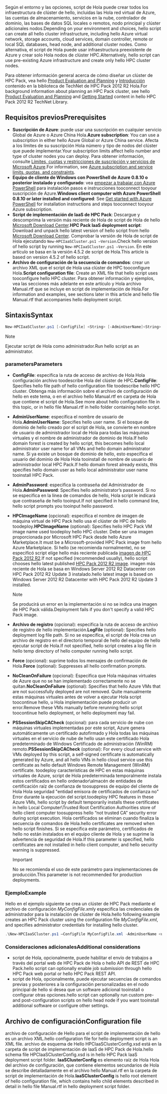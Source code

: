 



<span data-ttu-id="73957-101">Según el entorno y las opciones, script de Hola puede crear todos los infraestructura de clúster de hello, incluidas las Hola red virtual de Azure, las cuentas de almacenamiento, servicios en la nube, controlador de dominio, las bases de datos SQL locales o remotos, nodo principal y clúster adicionales nodos.</span><span class="sxs-lookup"><span data-stu-id="73957-101">Depending on your environment and choices, hello script can create all hello cluster infrastructure, including hello Azure virtual network, storage accounts, cloud services, domain controller, remote or local SQL databases, head node, and additional cluster nodes.</span></span> <span data-ttu-id="73957-102">Como alternativa, el script de Hola puede usar infraestructura preexistente de Azure y crear solo Hola nodos de clúster HPC.</span><span class="sxs-lookup"><span data-stu-id="73957-102">Alternatively, hello script can use pre-existing Azure infrastructure and create only hello HPC cluster nodes.</span></span>

<span data-ttu-id="73957-103">Para obtener información general acerca de cómo diseñar un clúster de HPC Pack, vea hello [Product Evaluation and Planning](https://technet.microsoft.com/library/jj899596.aspx) y [Introducción](https://technet.microsoft.com/library/jj899590.aspx) contenido en la biblioteca de TechNet de HPC Pack 2012 R2 Hola.</span><span class="sxs-lookup"><span data-stu-id="73957-103">For background information about planning an HPC Pack cluster, see hello [Product Evaluation and Planning](https://technet.microsoft.com/library/jj899596.aspx) and [Getting Started](https://technet.microsoft.com/library/jj899590.aspx) content in hello HPC Pack 2012 R2 TechNet Library.</span></span>

## <a name="prerequisites"></a><span data-ttu-id="73957-104">Requisitos previos</span><span class="sxs-lookup"><span data-stu-id="73957-104">Prerequisites</span></span>
* <span data-ttu-id="73957-105">**Suscripción de Azure**: puede usar una suscripción en cualquier servicio Global de Azure o Azure China Hola.</span><span class="sxs-lookup"><span data-stu-id="73957-105">**Azure subscription**: You can use a subscription in either hello Azure Global or Azure China service.</span></span> <span data-ttu-id="73957-106">Afecta a los límites de su suscripción Hola número y tipo de nodos del clúster que puede implementar.</span><span class="sxs-lookup"><span data-stu-id="73957-106">Your subscription limits affect hello number and type of cluster nodes you can deploy.</span></span> <span data-ttu-id="73957-107">Para obtener información, consulte [Límites, cuotas y restricciones de suscripción y servicios de Microsoft Azure](../articles/azure-subscription-service-limits.md).</span><span class="sxs-lookup"><span data-stu-id="73957-107">For information, see [Azure subscription and service limits, quotas, and constraints](../articles/azure-subscription-service-limits.md).</span></span>
* <span data-ttu-id="73957-108">**Equipo de cliente de Windows con PowerShell de Azure 0.8.10 o posterior instalado y configurado**: vea [empezar a trabajar con Azure PowerShell](/powershell/azureps-cmdlets-docs) para instalación pasos e instrucciones tooconnect tooyour suscripción de Azure.</span><span class="sxs-lookup"><span data-stu-id="73957-108">**Windows client computer with Azure PowerShell 0.8.10 or later installed and configured**: See [Get started with Azure PowerShell](/powershell/azureps-cmdlets-docs) for installation instructions and steps tooconnect tooyour Azure subscription.</span></span>
* <span data-ttu-id="73957-109">**Script de implementación de IaaS de HPC Pack**: Descargue y descomprima la versión más reciente de Hola de script de Hola de hello [Microsoft Download Center](https://www.microsoft.com/download/details.aspx?id=44949).</span><span class="sxs-lookup"><span data-stu-id="73957-109">**HPC Pack IaaS deployment script**: Download and unpack hello latest version of hello script from hello [Microsoft Download Center](https://www.microsoft.com/download/details.aspx?id=44949).</span></span> <span data-ttu-id="73957-110">Comprobar la versión de Hola de script de Hola ejecutando `New-HPCIaaSCluster.ps1 –Version`.</span><span class="sxs-lookup"><span data-stu-id="73957-110">Check hello version of hello script by running `New-HPCIaaSCluster.ps1 –Version`.</span></span> <span data-ttu-id="73957-111">En este artículo se basa en la versión 4.5.2 de script de Hola.</span><span class="sxs-lookup"><span data-stu-id="73957-111">This article is based on version 4.5.2 of hello script.</span></span>
* <span data-ttu-id="73957-112">**Archivo de configuración de la secuencia de comandos**: crear un archivo XML que el script de Hola usa clúster de HPC tooconfigure Hola.</span><span class="sxs-lookup"><span data-stu-id="73957-112">**Script configuration file**: Create an XML file that hello script uses tooconfigure hello HPC cluster.</span></span> <span data-ttu-id="73957-113">Para obtener información y ejemplos, vea las secciones más adelante en este artículo y Hola archivo Manual.rtf que se incluye en script de implementación de Hola.</span><span class="sxs-lookup"><span data-stu-id="73957-113">For information and examples, see sections later in this article and hello file Manual.rtf that accompanies hello deployment script.</span></span>

## <a name="syntax"></a><span data-ttu-id="73957-114">Sintaxis</span><span class="sxs-lookup"><span data-stu-id="73957-114">Syntax</span></span>
```PowerShell
New-HPCIaaSCluster.ps1 [-ConfigFile] <String> [-AdminUserName]<String> [[-AdminPassword] <String>] [[-HPCImageName] <String>] [[-LogFile] <String>] [-Force] [-NoCleanOnFailure] [-PSSessionSkipCACheck] [<CommonParameters>]
```
> [!NOTE]
> <span data-ttu-id="73957-115">Ejecutar script de Hola como administrador.</span><span class="sxs-lookup"><span data-stu-id="73957-115">Run hello script as an administrator.</span></span>
> 
> 

### <a name="parameters"></a><span data-ttu-id="73957-116">parameters</span><span class="sxs-lookup"><span data-stu-id="73957-116">Parameters</span></span>
* <span data-ttu-id="73957-117">**ConfigFile**: especifica la ruta de acceso de archivo de Hola Hola configuración archivo toodescribe Hola del clúster de HPC.</span><span class="sxs-lookup"><span data-stu-id="73957-117">**ConfigFile**: Specifies hello file path of hello configuration file toodescribe hello HPC cluster.</span></span> <span data-ttu-id="73957-118">Obtenga más información sobre el archivo de configuración de hello en este tema, o en el archivo hello Manual.rtf en carpeta de Hola que contiene el script de Hola.</span><span class="sxs-lookup"><span data-stu-id="73957-118">See more about hello configuration file in this topic, or in hello file Manual.rtf in hello folder containing hello script.</span></span>
* <span data-ttu-id="73957-119">**AdminUserName**: especifica el nombre de usuario de Hola.</span><span class="sxs-lookup"><span data-stu-id="73957-119">**AdminUserName**: Specifies hello user name.</span></span> <span data-ttu-id="73957-120">Si el bosque de dominio de hello creado por el script de Hola, se convierte en nombre de usuario de administrador local de Hola para todas las máquinas virtuales y el nombre de administrador de dominio de Hola.</span><span class="sxs-lookup"><span data-stu-id="73957-120">If hello domain forest is created by hello script, this becomes hello local administrator user name for all VMs and hello domain administrator name.</span></span> <span data-ttu-id="73957-121">Si ya existe un bosque de dominio de hello, esto especifica el usuario del dominio de Hola Hola tooinstall de nombre de usuario de administrador local HPC Pack.</span><span class="sxs-lookup"><span data-stu-id="73957-121">If hello domain forest already exists, this specifies hello domain user as hello local administrator user name tooinstall HPC Pack.</span></span>
* <span data-ttu-id="73957-122">**AdminPassword**: especifica la contraseña del Administrador de Hola.</span><span class="sxs-lookup"><span data-stu-id="73957-122">**AdminPassword**: Specifies hello administrator’s password.</span></span> <span data-ttu-id="73957-123">Si no se especifica en la línea de comandos de hello, Hola script le indicará que contraseña de hello tooinput.</span><span class="sxs-lookup"><span data-stu-id="73957-123">If not specified in hello command line, hello script prompts you tooinput hello password.</span></span>
* <span data-ttu-id="73957-124">**HPCImageName** (opcional): especifica el nombre de imagen de máquina virtual de HPC Pack hello usa el clúster de HPC de hello toodeploy.</span><span class="sxs-lookup"><span data-stu-id="73957-124">**HPCImageName** (optional): Specifies hello HPC Pack VM image name used toodeploy hello HPC cluster.</span></span> <span data-ttu-id="73957-125">Debe ser una imagen proporcionada por Microsoft HPC Pack desde hello Azure Marketplace.</span><span class="sxs-lookup"><span data-stu-id="73957-125">It must be a Microsoft-provided HPC Pack image from hello Azure Marketplace.</span></span> <span data-ttu-id="73957-126">Si hello (se recomienda normalmente), no se especificó script elige hello más reciente publicada [imagen de HPC Pack 2012 R2](https://azure.microsoft.com/marketplace/partners/microsoft/hpcpack2012r2onwindowsserver2012r2/).</span><span class="sxs-lookup"><span data-stu-id="73957-126">If not specified (recommended usually), hello script chooses hello latest published [HPC Pack 2012 R2 image](https://azure.microsoft.com/marketplace/partners/microsoft/hpcpack2012r2onwindowsserver2012r2/).</span></span> <span data-ttu-id="73957-127">imagen más reciente de Hola se basa en Windows Server 2012 R2 Datacenter con HPC Pack 2012 R2 Update 3 instalado.</span><span class="sxs-lookup"><span data-stu-id="73957-127">hello latest image is based on Windows Server 2012 R2 Datacenter with HPC Pack 2012 R2 Update 3 installed.</span></span>
  
  > [!NOTE]
  > <span data-ttu-id="73957-128">Se producirá un error en la implementación si no se indica una imagen de HPC Pack válida.</span><span class="sxs-lookup"><span data-stu-id="73957-128">Deployment fails if you don't specify a valid HPC Pack image.</span></span>
  > 
  > 
* <span data-ttu-id="73957-129">**Archivo de registro** (opcional): especifica la ruta de acceso de archivo de registro de hello implementación.</span><span class="sxs-lookup"><span data-stu-id="73957-129">**LogFile** (optional): Specifies hello deployment log file path.</span></span> <span data-ttu-id="73957-130">Si no se especifica, el script de Hola crea un archivo de registro en el directorio temporal de hello del equipo de hello ejecutar script de Hola.</span><span class="sxs-lookup"><span data-stu-id="73957-130">If not specified, hello script creates a log file in hello temp directory of hello computer running hello script.</span></span>
* <span data-ttu-id="73957-131">**Force** (opcional): suprime todos los mensajes de confirmación de Hola.</span><span class="sxs-lookup"><span data-stu-id="73957-131">**Force** (optional): Suppresses all hello confirmation prompts.</span></span>
* <span data-ttu-id="73957-132">**NoCleanOnFailure** (opcional): Especifica que Hola máquinas virtuales de Azure que no se han implementado correctamente no se quitan.</span><span class="sxs-lookup"><span data-stu-id="73957-132">**NoCleanOnFailure** (optional): Specifies that hello Azure VMs that are not successfully deployed are not removed.</span></span> <span data-ttu-id="73957-133">Quite manualmente estas máquinas virtuales antes de volver a ejecutar Hola script toocontinue hello, u Hola implementación puede producir un error.</span><span class="sxs-lookup"><span data-stu-id="73957-133">Remove these VMs manually before rerunning hello script toocontinue hello deployment, or hello deployment may fail.</span></span>
* <span data-ttu-id="73957-134">**PSSessionSkipCACheck** (opcional): para cada servicio de nube con máquinas virtuales implementadas por este script, Azure genera automáticamente un certificado autofirmado y Hola todas las máquinas virtuales en el servicio de nube de hello usan este certificado Hola predeterminado de Windows Certificado de administración (WinRM) remoto.</span><span class="sxs-lookup"><span data-stu-id="73957-134">**PSSessionSkipCACheck** (optional): For every cloud service with VMs deployed by this script, a self-signed certificate is automatically generated by Azure, and all hello VMs in hello cloud service use this certificate as hello default Windows Remote Management (WinRM) certificate.</span></span> <span data-ttu-id="73957-135">toodeploy características de HPC en estas máquinas virtuales de Azure, script de Hola predeterminada temporalmente instala estos certificados en hello ordenador\\almacén de entidades de certificación raíz de confianza de toosuppress de equipo del cliente de Hola Hola seguridad "entidad emisora de certificados de confianza no" Error durante la ejecución del script.</span><span class="sxs-lookup"><span data-stu-id="73957-135">toodeploy HPC features in these Azure VMs, hello script by default temporarily installs these certificates in hello Local Computer\\Trusted Root Certification Authorities store of hello client computer toosuppress hello “not trusted CA” security error during script execution.</span></span> <span data-ttu-id="73957-136">Hola certificados se eliminan cuando finaliza la secuencia de comandos de Hola.</span><span class="sxs-lookup"><span data-stu-id="73957-136">hello certificates are removed when hello script finishes.</span></span> <span data-ttu-id="73957-137">Si se especifica este parámetro, certificados de hello no están instalados en el equipo cliente de Hola y se suprime la advertencia de seguridad de Hola.</span><span class="sxs-lookup"><span data-stu-id="73957-137">If this parameter is specified, hello certificates are not installed in hello client computer, and hello security warning is suppressed.</span></span>
  
  > [!IMPORTANT]
  > <span data-ttu-id="73957-138">No se recomienda el uso de este parámetro para implementaciones de producción.</span><span class="sxs-lookup"><span data-stu-id="73957-138">This parameter is not recommended for production deployments.</span></span>
  > 
  > 

### <a name="example"></a><span data-ttu-id="73957-139">Ejemplo</span><span class="sxs-lookup"><span data-stu-id="73957-139">Example</span></span>
<span data-ttu-id="73957-140">Hello en el ejemplo siguiente se crea un clúster de HPC Pack mediante el archivo de configuración *MyConfigFile.xml*y especifica las credenciales de administrador para la instalación de clúster de Hola.</span><span class="sxs-lookup"><span data-stu-id="73957-140">hello following example creates an HPC Pack cluster using the configuration file *MyConfigFile.xml*, and specifies administrator credentials for installing hello cluster.</span></span>

```PowerShell
.\New-HPCIaaSCluster.ps1 –ConfigFile MyConfigFile.xml -AdminUserName <username> –AdminPassword <password>
```

### <a name="additional-considerations"></a><span data-ttu-id="73957-141">Consideraciones adicionales</span><span class="sxs-lookup"><span data-stu-id="73957-141">Additional considerations</span></span>
* <span data-ttu-id="73957-142">script de Hola, opcionalmente, puede habilitar el envío de trabajos a través del portal web de HPC Pack de Hola o hello API de REST de HPC Pack.</span><span class="sxs-lookup"><span data-stu-id="73957-142">hello script can optionally enable job submission through hello HPC Pack web portal or hello HPC Pack REST API.</span></span>
* <span data-ttu-id="73957-143">script de Hola, opcionalmente, puede ejecutar secuencias de comandos previas y posteriores a la configuración personalizadas en el nodo principal de hello si desea que un software adicional tooinstall o configurar otras opciones.</span><span class="sxs-lookup"><span data-stu-id="73957-143">hello script can optionally run custom pre- and post-configuration scripts on hello head node if you want tooinstall additional software or configure other settings.</span></span>

## <a name="configuration-file"></a><span data-ttu-id="73957-144">Archivo de configuración</span><span class="sxs-lookup"><span data-stu-id="73957-144">Configuration file</span></span>
<span data-ttu-id="73957-145">archivo de configuración de Hello para el script de implementación de hello es un archivo XML.</span><span class="sxs-lookup"><span data-stu-id="73957-145">hello configuration file for hello deployment script is an XML file.</span></span> <span data-ttu-id="73957-146">archivo de esquema de Hello HPCIaaSClusterConfig.xsd está en la carpeta de script de implementación de IaaS de HPC Pack de Hola.</span><span class="sxs-lookup"><span data-stu-id="73957-146">hello schema file HPCIaaSClusterConfig.xsd is in hello HPC Pack IaaS deployment script folder.</span></span> <span data-ttu-id="73957-147">**IaaSClusterConfig** es elemento raíz de Hola Hola del archivo de configuración, que contiene elementos secundarios de Hola se describe detalladamente en el archivo hello Manual.rtf en la carpeta de script de implementación de Hola.</span><span class="sxs-lookup"><span data-stu-id="73957-147">**IaaSClusterConfig** is hello root element of hello configuration file, which contains hello child elements described in detail in hello file Manual.rtf in hello deployment script folder.</span></span>

